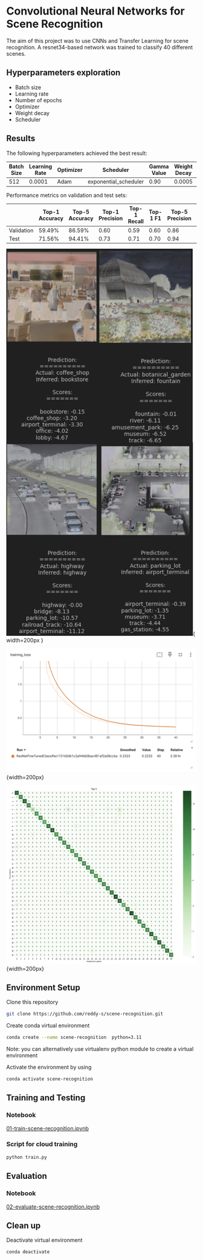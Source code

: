 # Convolutional Neural Networks for Scene Recognition

The aim of this project was to use CNNs and Transfer Learning for scene recognition. A resnet34-based network was trained to classify 40 different scenes.

## Hyperparameters exploration

- Batch size
- Learning rate
- Number of epochs
- Optimizer
- Weight decay
- Scheduler

## Results

The following hyperparameters achieved the best result:

| Batch Size | Learning Rate | Optimizer | Scheduler             | Gamma Value | Weight Decay | Epochs |
| ---------- | ------------- | --------- | --------------------- | ----------- | ------------ | ------ |
| 512        | 0.0001        | Adam      | exponential_scheduler | 0.90        | 0.0005       | 40     |

Performance metrics on validation and test sets:

|            | Top-1 Accuracy | Top-5 Accuracy | Top-1 Precision | Top-1 Recall | Top-1 F1 | Top-5 Precision | Top-5 Recall | Top-5 F1 |
| ---------- | -------------- | -------------- | --------------- | ------------ | -------- | --------------- | ------------ | -------- |
| Validation | 59.49%         | 86.59%         | 0.60            | 0.59         | 0.60     | 0.86            | 0.86         | 0.86     |
| Test       | 71.56%         | 94.41%         | 0.73            | 0.71         | 0.70     | 0.94            | 0.94         | 0.94     |

![Model Classification Results](./docs/results.png){ width=200px }

![Loss Curve](./docs/loss_curve.png){width=200px}

![Top-5 Confusion Matrix on Test set](./docs/confusion_matrix.png) {width=200px}

## Environment Setup

Clone this repository

```bash
git clone https://github.com/reddy-s/scene-recognition.git
```

Create conda virtual environment

```bash
conda create --name scene-recognition  python=3.11
```

Note: you can alternatively use virtualenv python module to create a virtual environment

Activate the environment by using

```bash
conda activate scene-recognition
```

## Training and Testing

### Notebook

[01-train-scene-recognition.ipynb](./notebooks/01-train-scene-recognition.ipynb)

### Script for cloud training

```bash
python train.py
```

## Evaluation

### Notebook

[02-evaluate-scene-recognition.ipynb](./notebooks/02-evaluate-scene-recognition.ipynb)

## Clean up

Deactivate virtual environment

```bash
conda deactivate
```
